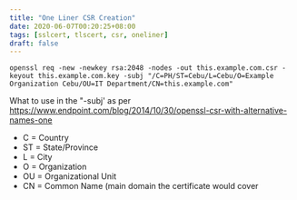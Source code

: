 ```yaml
---
title: "One Liner CSR Creation"
date: 2020-06-07T00:20:25+08:00
tags: [sslcert, tlscert, csr, oneliner]
draft: false
---
```


```
openssl req -new -newkey rsa:2048 -nodes -out this.example.com.csr -keyout this.example.com.key -subj "/C=PH/ST=Cebu/L=Cebu/O=Example Organization Cebu/OU=IT Department/CN=this.example.com"
```

What to use in the "-subj' as per https://www.endpoint.com/blog/2014/10/30/openssl-csr-with-alternative-names-one

* C  = Country
* ST = State/Province
* L  = City
* O  = Organization
* OU = Organizational Unit
* CN = Common Name (main domain the certificate would cover

